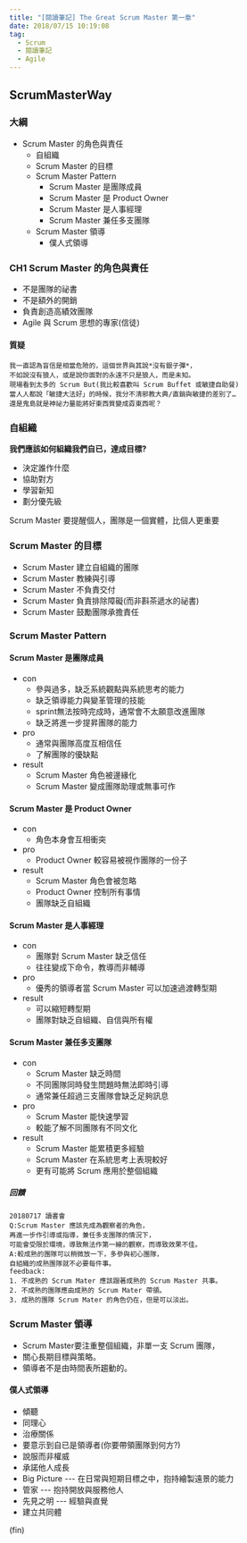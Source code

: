 ```yaml
---
title: "[閱讀筆記] The Great Scrum Master 第一章"
date: 2018/07/15 10:19:08
tag:
  - Scrum
  - 閱讀筆記
  - Agile
---
```


## ScrumMasterWay

### 大綱

- Scrum Master 的角色與責任
  - 自組織
  - Scrum Master 的目標
  - Scrum Master Pattern
    - Scrum Master 是團隊成員
    - Scrum Master 是 Product Owner
    - Scrum Master 是人事經理
    - Scrum Master 兼任多支團隊
  - Scrum Master 領導
    - 僕人式領導

### CH1 Scrum Master 的角色與責任

- 不是團隊的祕書
- 不是額外的開銷
- 負責創造高績效團隊
- Agile 與 Scrum 思想的專家(信徒)

#### 質疑

```text
我一直認為盲信是相當危險的，這個世界與其說*沒有銀子彈*，
不如說沒有狼人，或是說你面對的永遠不只是狼人，而是未知。
現場看到太多的 Scrum But(我比較喜歡叫 Scrum Buffet 或敏捷自助餐)
當人人都說「敏捷大法好」的時候，我分不清邪教大典/直銷與敏捷的差別了…
還是鬼島就是神祕力量能將好東西質變成孬東西呢？
```

### 自組織

**我們應該如何組織我們自已，達成目標?**

- 決定誰作什麼
- 協助對方
- 學習新知
- 劃分優先級

Scrum Master 要提醒個人，團隊是一個實體，比個人更重要

### Scrum Master 的目標

- Scrum Master 建立自組織的團隊
- Scrum Master 教練與引導
- Scrum Master 不負責交付
- Scrum Master 負責排除障礙(而非斟茶遞水的祕書)
- Scrum Master 鼓勵團隊承擔責任

### Scrum Master Pattern

#### Scrum Master 是團隊成員

- con
  - 參與過多，缺乏系統觀點與系統思考的能力
  - 缺乏領導能力與變革管理的技能
  - sprint無法按時完成時，通常會不太願意改進團隊
  - 缺乏將進一步提昇團隊的能力
- pro
  - 通常與團隊高度互相信任
  - 了解團隊的優缺點
- result
  - Scrum Master 角色被邊緣化
  - Scrum Master 變成團隊助理或無事可作

#### Scrum Master 是 Product Owner

- con
  - 角色本身會互相衝突
- pro
  - Product Owner 較容易被視作團隊的一份子
- result
  - Scrum Master 角色會被忽略
  - Product Owner 控制所有事情
  - 團隊缺乏自組織

#### Scrum Master 是人事經理

- con
  - 團隊對 Scrum Master 缺乏信任
  - 往往變成下命令，教導而非輔導
- pro
  - 優秀的領導者當 Scrum Master 可以加速過渡轉型期
- result
  - 可以縮短轉型期
  - 團隊對缺乏自組織、自信與所有權

#### Scrum Master 兼任多支團隊

- con
  - Scrum Master 缺乏時間
  - 不同團隊同時發生問題時無法即時引導
  - 通常兼任超過三支團隊會缺乏足夠訊息
- pro
  - Scrum Master 能快速學習
  - 較能了解不同團隊有不同文化
- result
  - Scrum Master 能累積更多經驗
  - Scrum Master 在系統思考上表現較好
  - 更有可能將 Scrum 應用於整個組織

##### 回饋

```text
20180717 讀書會
Q:Scrum Master 應該先成為觀察者的角色，
再進一步作引導或指導，兼任多支團隊的情況下，
可能會受限於環境，導致無法作第一線的觀察，而導致效果不佳。
A:較成熟的團隊可以稍微放一下，多參與初心團隊，
自組織的成熟團隊就不必要每件事。
feedback:
1. 不成熟的 Scrum Mater 應該跟著成熟的 Scrum Master 共事。
2. 不成熟的團隊應由成熟的 Scrum Mater 帶領。
3. 成熟的團隊 Scrum Mater 的角色仍在，但是可以淡出。 
```

### Scrum Master 領導

- Scrum Master要注重整個組織，非單一支 Scrum 團隊，
- 關心長期目標與策略。
- 領導者不是由時間表所趨動的。

#### 僕人式領導

- 傾聽
- 同理心
- 治療關係
- 要意示到自已是領導者(你要帶領團隊到何方?)
- 說服而非權威
- 承諾他人成長
- Big Picture --- 在日常與短期目標之中，抱持繪製遠景的能力
- 管家 --- 抱持開放與服務他人
- 先見之明 --- 經驗與直覺
- 建立共同體

(fin)
